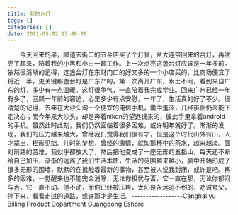 ```yaml
---
title: 我的台灯
tags: []
categories: []
date: 2011-05-02 13:40:00 
---
```



&emsp;&emsp;今天回来的早，顺道去街口的五金店买了个灯管，从大连带回来的台灯，再次亮了起来，陪着我的小黑和小白一起工作。上一次点亮这盏台灯应该是一年多前。依然很清晰的记得，这盏台灯在东财门口的好又多的一个小店买的，比商场便宜了将近一半，更关键那盏台灯是广东产的，第一次离开广东，水土不同，看到来自广东的灯，多少有一点温暖。这灯很争气，一直陪着我完成学业。回来广州已经一年有多了，回顾一年前的窘迫，心里多少有点安慰，一年了，生活真的好了不少。很清楚的记得，去年在大沙头淘一个便宜的电信手机，囊中羞涩，几经徘徊仍未能下定决心；而今年来大沙头，却是奔着nikon的望远镜来的，彼此手里拿着android的手机。虽然此时此刻，我们仍然面临着很多困难，或许明年就好了。渐渐的发现，我们的压力越来越大，曾经我们觉得我们很有才，但是这个时代山外有山，人才辈出，相形见绌。儿时的梦想，曾经的激情，就如那杯中的茶水，越来越淡。面对前路的苦难，我似乎都放大了，然后把他变成了一座无形的五指山，每天还不断给自己加压，渐渐的远离了我们生活本质，生活的范围越来越小，脑中开始形成了很多无形的围墙，默默的在抵触着最新的事物，甚至被人说我封闭，或许是吧。再多的困难，一觉醒来也不能完全消除，无论你担忧与否，它一直在那，无论你郁闷与否，它一直不动。他不动，而你已经被压垮，太阳是永远追不到的，劝诫夸父，停下来，看看走过的道路，或许那才是生活。------------------Canghai.yu Billing Product Department Guangdong Eshore